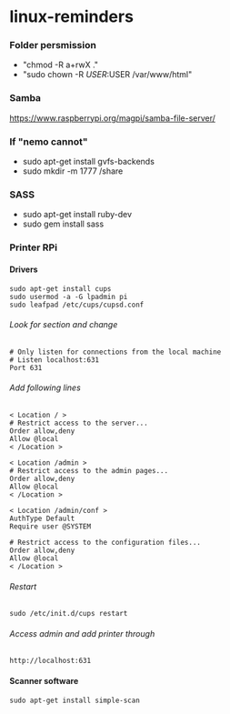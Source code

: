 # linux-reminders
### Folder persmission
- "chmod -R a+rwX ." <br>
- "sudo chown -R $USER:$USER /var/www/html"<br>
### Samba
https://www.raspberrypi.org/magpi/samba-file-server/
### If "nemo cannot"
- sudo apt-get install gvfs-backends<br>
- sudo mkdir -m 1777 /share
### SASS
- sudo apt-get install ruby-dev
- sudo gem install sass
### Printer RPi
#### Drivers
```
sudo apt-get install cups
sudo usermod -a -G lpadmin pi
sudo leafpad /etc/cups/cupsd.conf
```
###### Look for section and change
```
# Only listen for connections from the local machine
# Listen localhost:631
Port 631
```
###### Add following lines
```
< Location / >
# Restrict access to the server...
Order allow,deny
Allow @local
< /Location >

< Location /admin >
# Restrict access to the admin pages...
Order allow,deny
Allow @local
< /Location >

< Location /admin/conf >
AuthType Default
Require user @SYSTEM

# Restrict access to the configuration files...
Order allow,deny
Allow @local
< /Location >
```
###### Restart
`
sudo /etc/init.d/cups restart
`
###### Access admin and add printer through
`http://localhost:631`
#### Scanner software
`sudo apt-get install simple-scan`

